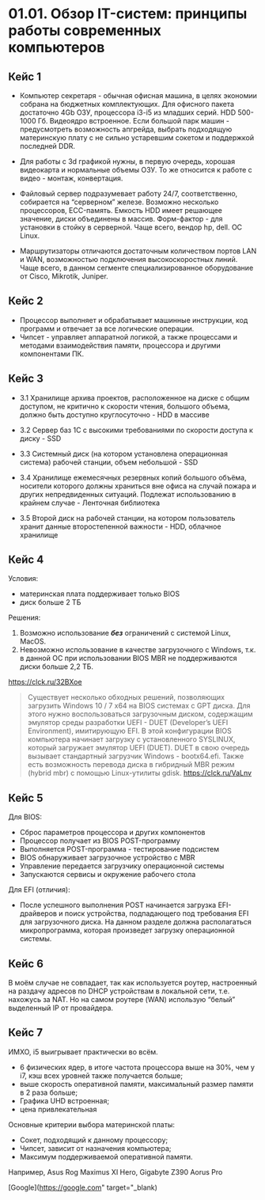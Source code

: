 # 01.01. Обзор IT-систем: принципы работы современных компьютеров
## Кейс 1
- Компьютер секретаря - обычная офисная машина, в целях экономии собрана на бюджетных комплектующих. Для офисного пакета достаточно 4Gb ОЗУ, процессора i3-i5 из младших серий. HDD 500-1000 Гб. Видеоядро встроенное. Если большой парк машин - предусмотреть возможность апгрейда, выбрать подходящую материнскую плату с не сильно устаревшим сокетом и поддержкой последней DDR.

- Для работы с 3d графикой нужны, в первую очередь, хорошая видеокарта и нормальные объемы ОЗУ. То же относится к работе с видео - монтаж, конвертация.

- Файловый сервер подразумевает работу 24/7, соответственно, собирается на “серверном” железе. Возможно несколько процессоров, ECC-память. Емкость HDD имеет решающее значение, диски объединены в массив. Форм-фактор - для установки в стойку в серверной. Чаще всего, вендор  hp, dell. ОС Linux.

- Маршрутизаторы отличаются достаточным количеством портов LAN и WAN, возможностью подключения высокоскоростных линий. Чаще всего, в данном сегменте специализированное оборудование от Cisco, Mikrotik, Juniper.

## Кейс 2
- Процессор выполняет и обрабатывает машинные инструкции, код программ и отвечает за все логические операции.
- Чипсет - управляет аппаратной логикой, а также процессами и методами взаимодействия памяти, процессора и другими компонентами ПК.

## Кейс 3
- 3.1 Хранилище архива проектов, расположенное на диске с общим доступом, не критично к скорости чтения, большого объема, должно быть доступно круглосуточно - HDD в массиве

- 3.2 Сервер баз 1С с высокими требованиями по скорости доступа к диску - SSD

- 3.3 Системный диск (на котором установлена операционная система) рабочей станции, объем небольшой - SSD

- 3.4 Хранилище ежемесячных резервных копий большого объёма, носители которого должны храниться вне офиса на случай пожара и других непредвиденных ситуаций. Подлежат использованию в крайнем случае - Ленточная библиотека

- 3.5 Второй диск на рабочей станции, на котором пользователь хранит данные второстепенной важности - HDD, облачное хранилище

## Кейс 4
Условия:
- материнская плата поддерживает только BIOS
- диск больше 2 ТБ

Решения:
1. Возможно использование ***без*** ограничений с системой Linux, MacOS.
2. Невозможно использование в качестве загрузочного с Windows, т.к. в данной ОС при использовании BIOS MBR не поддерживаются диски больше 2,2 ТБ.

https://clck.ru/32BXoe

>Существует несколько обходных решений, позволяющих загрузить Windows 10 / 7 x64 на BIOS системах с GPT диска. Для этого нужно воспользоваться загрузочным диском, содержащим эмулятор среды разработки UEFI - DUET (Developer’s UEFI Environment), имитирующую EFI. В этой конфигурации BIOS компьютера начинает загрузку с установленного SYSLINUX, который загружает эмулятор UEFI (DUET). DUET в свою очередь вызывает стандартный загрузчик Windows - bootx64.efi. Также есть возможность перевода диска в гибридный MBR режим (hybrid mbr) с помощью Linux-утилиты gdisk. https://clck.ru/VaLnv

## Кейс 5
Для BIOS:
- Сброс параметров процессора и других компонентов
- Процессор получает из BIOS POST-программу
- Выполняется POST-программа - тестирование подсистем
- BIOS обнаруживает загрузочное устройство с MBR
- Управление передается загрузчику операционной системы
- Запускаются сервисы и окружение рабочего стола

Для EFI (отличия):
- После успешного выполнения POST начинается загрузка EFI-драйверов и поиск устройства, подпадающего под требования EFI для загрузочного диска. На данном разделе должна располагаться микропрограмма, которая произведет загрузку операционной системы.

## Кейс 6
В моём случае не совпадает, так как используется роутер, настроенный на раздачу адресов по DHCP устройствам в локальной сети, т.е. нахожусь за NAT. Но на самом роутере (WAN) использую “белый” выделенный IP от провайдера.

## Кейс 7
ИМХО, i5 выигрывает практически во всём.
- 6 физических ядер, в итоге частота процессора выше на 30%, чем у i7, кэш всех уровней также получается больше;
- выше скорость оперативной памяти, максимальный размер памяти в 2 раза больше;
- Графика UHD встроенная;
- цена привлекательная

Основные критерии выбора материнской платы:
- Сокет, подходящий к данному процессору;
- Чипсет, зависит от назначения компьютера;
- Максимум поддерживаемой оперативной памяти.

Например, Asus Rog Maximus XI Hero, Gigabyte Z390 Aorus Pro

[Google](https://google.com" target="_blank)

